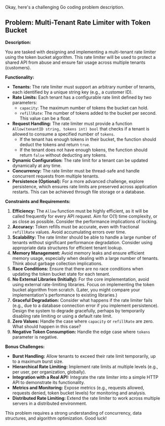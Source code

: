 Okay, here's a challenging Go coding problem description.

## Problem: Multi-Tenant Rate Limiter with Token Bucket

**Description:**

You are tasked with designing and implementing a multi-tenant rate limiter using the token bucket algorithm.  This rate limiter will be used to protect a shared API from abuse and ensure fair usage across multiple tenants (customers).

**Functionality:**

*   **Tenants:** The rate limiter must support an arbitrary number of tenants, each identified by a unique string key (e.g., a customer ID).
*   **Rate Limits:** Each tenant has a configurable rate limit defined by two parameters:
    *   `capacity`: The maximum number of tokens the bucket can hold.
    *   `refillRate`: The number of tokens added to the bucket per second. This value can be a float.
*   **Request Handling:**  The rate limiter must provide a function `Allow(tenantID string, tokens int) bool` that checks if a tenant is allowed to consume a specified number of `tokens`.
    *   If the tenant has enough tokens in their bucket, the function should deduct the tokens and return `true`.
    *   If the tenant does not have enough tokens, the function should return `false` without deducting any tokens.
*   **Dynamic Configuration:** The rate limit for a tenant can be updated dynamically at any time.
*   **Concurrency:** The rate limiter must be thread-safe and handle concurrent requests from multiple tenants.
*   **Persistence (Optional):** For a more advanced challenge, explore persistence, which ensures rate limits are preserved across application restarts. This can be achieved through file storage or a database.

**Constraints and Requirements:**

1.  **Efficiency:**  The `Allow` function must be highly efficient, as it will be called frequently for every API request. Aim for O(1) time complexity, or as close as possible. Consider the performance implications of locking.
2.  **Accuracy:**  Token refills must be accurate, even with fractional `refillRate` values.  Avoid accumulating errors over time.
3.  **Scalability:** The rate limiter should be able to handle a large number of tenants without significant performance degradation.  Consider using appropriate data structures for efficient tenant lookup.
4.  **Memory Management:**  Avoid memory leaks and ensure efficient memory usage, especially when dealing with a large number of tenants. Think about garbage collection implications.
5.  **Race Conditions:** Ensure that there are no race conditions when updating the token bucket state for each tenant.
6.  **No External Libraries (Initially):**  For the core implementation, avoid using external rate-limiting libraries.  Focus on implementing the token bucket algorithm from scratch.  (Later, you might compare your implementation's performance to existing libraries.)
7.  **Graceful Degradation:** Consider what happens if the rate limiter fails (e.g., due to a database connection error if you implement persistence).  Design the system to degrade gracefully, perhaps by temporarily disabling rate limiting or using a default rate limit.
8.  **Zero Values:** Handle the case where `capacity` or `refillRate` are zero. What should happen in this case?
9.  **Negative Token Consumption:** Handle the edge case where `tokens` parameter is negative.

**Bonus Challenges:**

*   **Burst Handling:**  Allow tenants to exceed their rate limit temporarily, up to a maximum burst size.
*   **Hierarchical Rate Limiting:** Implement rate limits at multiple levels (e.g., per user, per organization, globally).
*   **Integration with a Real API:**  Integrate the rate limiter into a simple HTTP API to demonstrate its functionality.
*   **Metrics and Monitoring:**  Expose metrics (e.g., requests allowed, requests denied, token bucket levels) for monitoring and analysis.
*   **Distributed Rate Limiting:**  Extend the rate limiter to work across multiple servers in a distributed environment.

This problem requires a strong understanding of concurrency, data structures, and algorithm optimization. Good luck!
